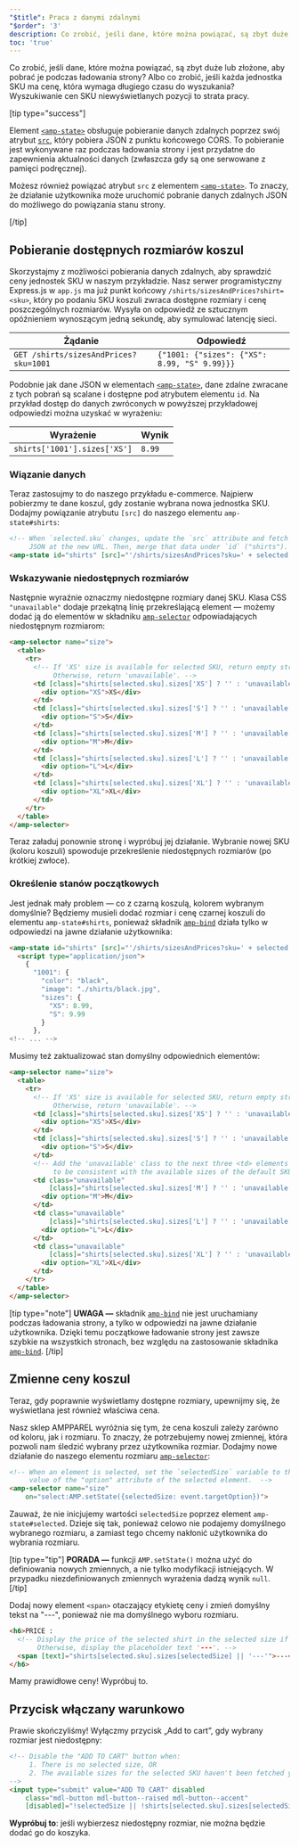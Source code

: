 ```yaml
---
"$title": Praca z danymi zdalnymi
"$order": '3'
description: Co zrobić, jeśli dane, które można powiązać, są zbyt duże lub złożone, aby pobrać je podczas ładowania strony? Albo co zrobić, jeśli każda jednostka SKU ma cenę, która wymaga...
toc: 'true'
---
```


Co zrobić, jeśli dane, które można powiązać, są zbyt duże lub złożone, aby pobrać je podczas ładowania strony? Albo co zrobić, jeśli każda jednostka SKU ma cenę, która wymaga długiego czasu do wyszukania? Wyszukiwanie cen SKU niewyświetlanych pozycji to strata pracy.

[tip type="success"]

Element [`<amp-state>`](../../../../documentation/components/reference/amp-bind.md#state) obsługuje pobieranie danych zdalnych poprzez swój atrybut [`src`](../../../../documentation/components/reference/amp-bind.md#attributes), który pobiera JSON z punktu końcowego CORS. To pobieranie jest wykonywane raz podczas ładowania strony i jest przydatne do zapewnienia aktualności danych (zwłaszcza gdy są one serwowane z pamięci podręcznej).

Możesz również powiązać atrybut `src` z elementem [`<amp-state>`](../../../../documentation/components/reference/amp-bind.md#state). To znaczy, że działanie użytkownika może uruchomić pobranie danych zdalnych JSON do możliwego do powiązania stanu strony.

[/tip]

## Pobieranie dostępnych rozmiarów koszul

Skorzystajmy z możliwości pobierania danych zdalnych, aby sprawdzić ceny jednostek SKU w naszym przykładzie. Nasz serwer programistyczny Express.js w `app.js` ma już punkt końcowy `/shirts/sizesAndPrices?shirt=<sku>`, który po podaniu SKU koszuli zwraca dostępne rozmiary i cenę poszczególnych rozmiarów. Wysyła on odpowiedź ze sztucznym opóźnieniem wynoszącym jedną sekundę, aby symulować latencję sieci.

Żądanie | Odpowiedź
--- | ---
`GET /shirts/sizesAndPrices?sku=1001` | `{"1001: {"sizes": {"XS": 8.99, "S" 9.99}}}`

Podobnie jak dane JSON w elementach [`<amp-state>`](../../../../documentation/components/reference/amp-bind.md#state), dane zdalne zwracane z tych pobrań są scalane i dostępne pod atrybutem elementu `id`. Na przykład dostęp do danych zwróconych w powyższej przykładowej odpowiedzi można uzyskać w wyrażeniu:

Wyrażenie | Wynik
--- | ---
`shirts['1001'].sizes['XS']` | `8.99`

### Wiązanie danych

Teraz zastosujmy to do naszego przykładu e-commerce. Najpierw pobierzmy te dane koszul, gdy zostanie wybrana nowa jednostka SKU. Dodajmy powiązanie atrybutu `[src]` do naszego elementu `amp-state#shirts`:

```html
<!-- When `selected.sku` changes, update the `src` attribute and fetch
     JSON at the new URL. Then, merge that data under `id` ("shirts"). -->
<amp-state id="shirts" [src]="'/shirts/sizesAndPrices?sku=' + selected.sku">
```

### Wskazywanie niedostępnych rozmiarów

Następnie wyraźnie oznaczmy niedostępne rozmiary danej SKU. Klasa CSS `"unavailable"` dodaje przekątną linię przekreślającą element — możemy dodać ją do elementów w składniku [`amp-selector`](../../../../documentation/components/reference/amp-selector.md) odpowiadających niedostępnym rozmiarom:

```html
<amp-selector name="size">
  <table>
    <tr>
      <!-- If 'XS' size is available for selected SKU, return empty string.
           Otherwise, return 'unavailable'. -->
      <td [class]="shirts[selected.sku].sizes['XS'] ? '' : 'unavailable'">
        <div option="XS">XS</div>
      </td>
      <td [class]="shirts[selected.sku].sizes['S'] ? '' : 'unavailable'">
        <div option="S">S</div>
      </td>
      <td [class]="shirts[selected.sku].sizes['M'] ? '' : 'unavailable'">
        <div option="M">M</div>
      </td>
      <td [class]="shirts[selected.sku].sizes['L'] ? '' : 'unavailable'">
        <div option="L">L</div>
      </td>
      <td [class]="shirts[selected.sku].sizes['XL'] ? '' : 'unavailable'">
        <div option="XL">XL</div>
      </td>
    </tr>
  </table>
</amp-selector>
```

Teraz załaduj ponownie stronę i wypróbuj jej działanie. Wybranie nowej SKU (koloru koszuli) spowoduje przekreślenie niedostępnych rozmiarów (po krótkiej zwłoce).

### Określenie stanów początkowych

Jest jednak mały problem — co z czarną koszulą, kolorem wybranym domyślnie?  Będziemy musieli dodać rozmiar i cenę czarnej koszuli do elementu `amp-state#shirts`, ponieważ składnik [`amp-bind`](../../../../documentation/components/reference/amp-bind.md) działa tylko w odpowiedzi na jawne działanie użytkownika:

```html
<amp-state id="shirts" [src]="'/shirts/sizesAndPrices?sku=' + selected.sku">
  <script type="application/json">
    {
      "1001": {
        "color": "black",
        "image": "./shirts/black.jpg",
        "sizes": {
          "XS": 8.99,
          "S": 9.99
        }
      },
<!-- ... -->
```

Musimy też zaktualizować stan domyślny odpowiednich elementów:

```html
<amp-selector name="size">
  <table>
    <tr>
      <!-- If 'XS' size is available for selected SKU, return empty string.
           Otherwise, return 'unavailable'. -->
      <td [class]="shirts[selected.sku].sizes['XS'] ? '' : 'unavailable'">
        <div option="XS">XS</div>
      </td>
      <td [class]="shirts[selected.sku].sizes['S'] ? '' : 'unavailable'">
        <div option="S">S</div>
      </td>
      <!-- Add the 'unavailable' class to the next three <td> elements
           to be consistent with the available sizes of the default SKU. -->
      <td class="unavailable"
          [class]="shirts[selected.sku].sizes['M'] ? '' : 'unavailable'">
        <div option="M">M</div>
      </td>
      <td class="unavailable"
          [class]="shirts[selected.sku].sizes['L'] ? '' : 'unavailable'">
        <div option="L">L</div>
      </td>
      <td class="unavailable"
          [class]="shirts[selected.sku].sizes['XL'] ? '' : 'unavailable'">
        <div option="XL">XL</div>
      </td>
    </tr>
  </table>
</amp-selector>
```

[tip type="note"] **UWAGA —** składnik [`amp-bind`](../../../../documentation/components/reference/amp-bind.md) nie jest uruchamiany podczas ładowania strony, a tylko w odpowiedzi na jawne działanie użytkownika. Dzięki temu początkowe ładowanie strony jest zawsze szybkie na wszystkich stronach, bez względu na zastosowanie składnika [`amp-bind`](../../../../documentation/components/reference/amp-bind.md). [/tip]

## Zmienne ceny koszul

Teraz, gdy poprawnie wyświetlamy dostępne rozmiary, upewnijmy się, że wyświetlana jest również właściwa cena.

Nasz sklep AMPPAREL wyróżnia się tym, że cena koszuli zależy zarówno od koloru, jak i rozmiaru. To znaczy, że potrzebujemy nowej zmiennej, która pozwoli nam śledzić wybrany przez użytkownika rozmiar. Dodajmy nowe działanie do naszego elementu rozmiaru [`amp-selector`](../../../../documentation/components/reference/amp-selector.md):

```html
<!-- When an element is selected, set the `selectedSize` variable to the
     value of the "option" attribute of the selected element.  -->
<amp-selector name="size"
    on="select:AMP.setState({selectedSize: event.targetOption})">
```

Zauważ, że nie inicjujemy wartości `selectedSize` poprzez element `amp-state#selected`. Dzieje się tak, ponieważ celowo nie podajemy domyślnego wybranego rozmiaru, a zamiast tego chcemy nakłonić użytkownika do wybrania rozmiaru.

[tip type="tip"] **PORADA —** funkcji `AMP.setState()` można użyć do definiowania nowych zmiennych, a nie tylko modyfikacji istniejących. W przypadku niezdefiniowanych zmiennych wyrażenia dadzą wynik `null`. [/tip]

Dodaj nowy element `<span>` otaczający etykietę ceny i zmień domyślny tekst na "---", ponieważ nie ma domyślnego wyboru rozmiaru.

```html
<h6>PRICE :
  <!-- Display the price of the selected shirt in the selected size if available.
       Otherwise, display the placeholder text '---'. -->
  <span [text]="shirts[selected.sku].sizes[selectedSize] || '---'">---</span>
</h6>
```

Mamy prawidłowe ceny! Wypróbuj to.

## Przycisk włączany warunkowo

Prawie skończyliśmy! Wyłączmy przycisk „Add to cart”, gdy wybrany rozmiar jest niedostępny:

```html
<!-- Disable the "ADD TO CART" button when:
     1. There is no selected size, OR
     2. The available sizes for the selected SKU haven't been fetched yet
-->
<input type="submit" value="ADD TO CART" disabled
    class="mdl-button mdl-button--raised mdl-button--accent"
    [disabled]="!selectedSize || !shirts[selected.sku].sizes[selectedSize]">
```

**Wypróbuj to**: jeśli wybierzesz niedostępny rozmiar, nie można będzie dodać go do koszyka.
